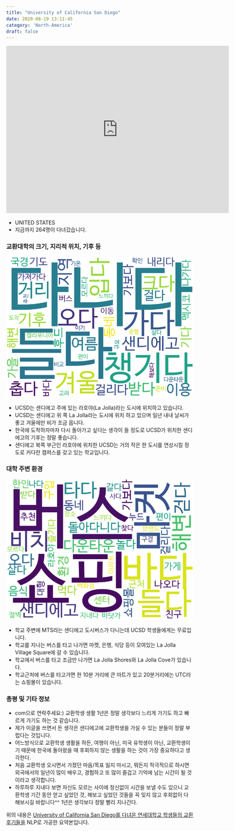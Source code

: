 ```yaml
---
title: "University of California San Diego"
date: 2020-08-19 13:11:45
category: 'North-America'
draft: false
---
```


<iframe
width="600"
height="450"
frameborder="0" style="border:0"
src="https://www.google.com/maps/embed/v1/place?key=AIzaSyC9e1AME-pVmWC4hBpFdu5S4dKzyepa3HQ&q=University+of+California+San+Diego&center=32.8800604,-117.2340135&zoom=14" allowfullscreen>
</iframe>

* UNITED STATES
* 지금까지 264명이 다녀갔습니다. 

### 교환대학의 크기, 지리적 위치, 기후 등

![gen_info-WordCloud](../univ_wordclouds_okt/gen_info/US000195_gen_info_okt.png)

* UCSD는 샌디에고 주에 있는 라호야(La Jolla)라는 도시에 위치하고 있습니다.
* UCSD는 샌디에고 위 쪽 La Jolla라는 도시에 위치 하고 있으며 일년 내내 날씨가 좋고 겨울에만 비가 조금 옵니다.
* 한국에 도착하자마자 다시 돌아가고 싶다는 생각이 들 정도로 UCSD가 위치한 샌디에고의 기후는 정말 좋습니다.
* 샌디에고 북쪽 부근인 라호야에 위치한 UCSD는 거의 작은 한 도시를 연상시킬 정도로 커다란 캠퍼스를 갖고 있는 학교입니다.


### 대학 주변 환경

![env_info-WordCloud](../univ_wordclouds_okt/env_info/US000195_env_info_okt.png)

* 학교 주변에 MTS라는 샌디에고 도시버스가 다니는데 UCSD 학생들에게는 무료입니다.
* 학교를 지나는 버스를 타고 나가면 마켓, 은행, 식당 등이 모여있는 La Jolla Village Square에 갈 수 있습니다.
* 학교에서 버스를 타고 조금만 나가면 La Jolla Shores와 La Jolla Cove가 있습니다.
* 학교근처에 버스를 타고가면 한 10분 거리에 큰 마트가 있고 20분거리에는 UTC라는 쇼핑몰이 있습니다.


### 총평 및 기타 정보 
* com으로 연락주세요:) 교환학생 생활 1년은 정말 생각보다 느리게 가기도 하고 빠르게 가기도 하는 것 같습니다.
* 제가 이글을 쓰면서 든 생각은 샌디에고에 교환학생을 가실 수 있는 분들이 정말 부럽다는 것입니다.
* 어느방식으로 교환학생 생활을 하든, 여행이 아닌, 미국 유학생이 아닌, 교환학생이기 때문에 한국에 돌아왔을 때 후회하지 않는 생활을 하는 것이 가장 중요하다고 생각한다.
* 처음 교환학생 오시면서 가졌던 마음/목표 잃지 마시고, 뭐든지 적극적으로 하시면 외국에서의 일년이 많이 배우고, 경험하고 또 많이 즐겁고 기억에 남는 시간이 될 것이라고 생각합니다.
* 하루하루 지내다 보면 자신도 모르는 사이에 정신없이 시간을 보낼 수도 있으니 교환학생 기간 동안 얻고 싶었던 것, 해보고 싶었던 것들을 꼭 잊지 않고 후회없이 다 해보시길 바랍니다^^ 1년은 생각보다 정말 빨리 지나간다.


위의 내용은 [University of California San Diego를 다녀온 연세대학교 학생들의 교환 후기들을](http://oia.yonsei.ac.kr/partner/expReport.asp?ucode=US000195&bgbn=A) NLP로 가공한 요약본입니다. 
